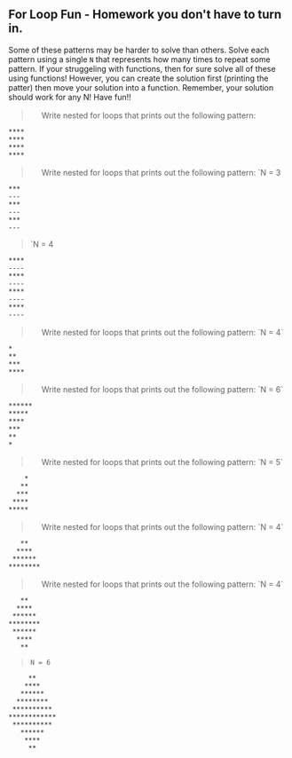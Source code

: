 ## For Loop Fun - Homework you don't have to turn in.

Some of these patterns may be harder to solve than others. Solve each pattern using a single `N` that represents how many times to repeat some pattern. If your struggeling with functions, then for sure solve all of these using functions! However, you can create the solution first (printing the patter) then move your solution into a function. Remember, your solution should work for any N! Have fun!!


><img src="http://cs.mwsu.edu/~griffin/images/one.png" width=16>
>Write nested for loops that prints out the following pattern:
>
```
****
****
****
****
```


><img src="http://cs.mwsu.edu/~griffin/images/two.png" width=16>
>Write nested for loops that prints out the following pattern:
>`N = 3
```
***
---
***
---
***
---
```
>`N = 4
```
****
----
****
----
****
----
****
----
```

><img src="http://cs.mwsu.edu/~griffin/images/three.png" width=16>
>Write nested for loops that prints out the following pattern:
>`N = 4`
```
*
**
***
****
```


><img src="http://cs.mwsu.edu/~griffin/images/four.png" width=16>
>Write nested for loops that prints out the following pattern:
> `N = 6`
```
******
*****
****
***
**
*
```

><img src="http://cs.mwsu.edu/~griffin/images/five.png" width=16>
>Write nested for loops that prints out the following pattern:
> `N = 5`
```
    *
   **
  ***
 ****
*****
```

><img src="http://cs.mwsu.edu/~griffin/images/six.png" width=16>
>Write nested for loops that prints out the following pattern:
> `N = 4`
```
   **
  ****
 ******
********
```

><img src="http://cs.mwsu.edu/~griffin/images/six.png" width=16>
>Write nested for loops that prints out the following pattern:
> `N = 4`
```
   **
  ****
 ******
********
 ******
  ****
   **
```

> `N = 6`
```
     **
    ****
   ******
  ********
 **********
************
 **********
   ******
    ****
     **
```
